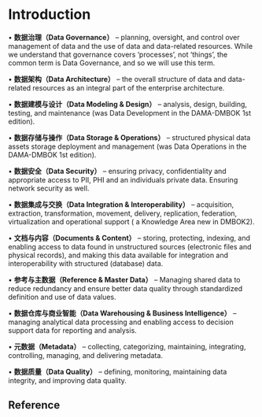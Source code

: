 # Introduction

• **数据治理（Data Governance）** – planning, oversight, and control over management of data and the use of data and data-related resources. While we understand that governance covers ‘processes’, not ‘things’, the common term is Data Governance, and so we will use this term.

• **数据架构（Data Architecture）** – the overall structure of data and data-related resources as an integral part of the enterprise architecture.

• **数据建模与设计（Data Modeling & Design）** – analysis, design, building, testing, and maintenance (was Data Development in the DAMA-DMBOK 1st edition).

• **数据存储与操作（Data Storage & Operations）** – structured physical data assets storage deployment and management (was Data Operations in the DAMA-DMBOK 1st edition).

• **数据安全（Data Security）** – ensuring privacy, confidentiality and appropriate access to PII, PHI and an individuals private data. Ensuring network security as well.

• **数据集成与交换（Data Integration & Interoperability）** – acquisition, extraction, transformation, movement, delivery, replication, federation, virtualization and operational support ( a Knowledge Area new in DMBOK2).

• **文档与内容（Documents & Content）** – storing, protecting, indexing, and enabling access to data found in unstructured sources (electronic files and physical records), and making this data available for integration and interoperability with structured (database) data.

• **参考与主数据（Reference & Master Data）** – Managing shared data to reduce redundancy and ensure better data quality through standardized definition and use of data values.

• **数据仓库与商业智能（Data Warehousing & Business Intelligence）** – managing analytical data processing and enabling access to decision support data for reporting and analysis.

• **元数据（Metadata）** – collecting, categorizing, maintaining, integrating, controlling, managing, and delivering metadata.

• **数据质量（Data Quality）** – defining, monitoring, maintaining data integrity, and improving data quality.

## Reference